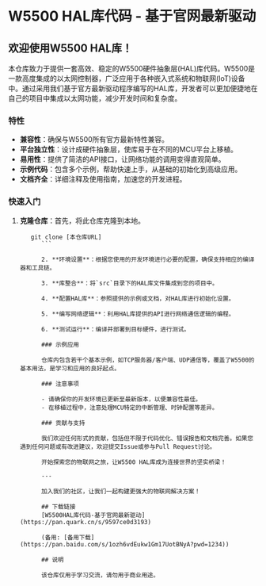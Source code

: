 # W5500 HAL库代码 - 基于官网最新驱动

## 欢迎使用W5500 HAL库！

本仓库致力于提供一套高效、稳定的W5500硬件抽象层(HAL)库代码。W5500是一款高度集成的以太网控制器，广泛应用于各种嵌入式系统和物联网(IoT)设备中。通过采用我们基于官方最新驱动程序编写的HAL库，开发者可以更加便捷地在自己的项目中集成以太网功能，减少开发时间和复杂度。

### 特性

- **兼容性**：确保与W5500所有官方最新特性兼容。
- **平台独立性**：设计成硬件抽象层，使库易于在不同的MCU平台上移植。
- **易用性**：提供了简洁的API接口，让网络功能的调用变得直观简单。
- **示例代码**：包含多个示例，帮助快速上手，从基础的初始化到高级应用。
- **文档齐全**：详细注释及使用指南，加速您的开发进程。

### 快速入门

1. **克隆仓库**：首先，将此仓库克隆到本地。
   ```
      git clone [本仓库URL]
         ```

         2. **环境设置**：根据您使用的开发环境进行必要的配置，确保支持相应的编译器和工具链。

         3. **库整合**：将`src`目录下的HAL库文件集成到您的项目中。

         4. **配置HAL库**：参照提供的示例或文档，对HAL库进行初始化设置。

         5. **编写网络逻辑**：利用HAL库提供的API进行网络通信逻辑的编程。

         6. **测试运行**：编译并部署到目标硬件，进行测试。

         ### 示例应用

         仓库内包含若干个基本示例，如TCP服务器/客户端、UDP通信等，覆盖了W5500的基本用法，是学习和应用的良好起点。

         ### 注意事项

         - 请确保你的开发环境已更新至最新版本，以便兼容性最佳。
         - 在移植过程中，注意处理MCU特定的中断管理、时钟配置等差异。

         ### 贡献与支持

         我们欢迎任何形式的贡献，包括但不限于代码优化、错误报告和文档完善。如果您遇到任何问题或有改进建议，欢迎提交Issue或参与Pull Request讨论。

         开始探索您的物联网之旅，让W5500 HAL库成为连接世界的坚实桥梁！

         ---

         加入我们的社区，让我们一起构建更强大的物联网解决方案！

         ## 下载链接
         [W5500HAL库代码-基于官网最新驱动](https://pan.quark.cn/s/9597ce0d3193) 

         (备用: [备用下载](https://pan.baidu.com/s/1ozh6vdEukw1Gm17UotBNyA?pwd=1234))

         ## 说明

         该仓库仅用于学习交流，请勿用于商业用途。

